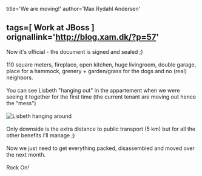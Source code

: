 title='We are moving!'
author='Max Rydahl Andersen'

tags=[ Work at JBoss ]
orignallink='http://blog.xam.dk/?p=57'
---
<div><p>Now it's official - the document is signed and sealed ;)
<br><br>
110 square meters, fireplace, open kitchen, huge livingroom, double garage, place for a hammock, grenery + garden/grass for the dogs and no (real) neighbors.
<br><br>
You can see Lisbeth "hanging out" in the appartement when we were seeing it together for the first time (the current tenant are moving out hence the "mess")
<br><br><img src="http://coppermine.xam.dk/albums/wpw-20070528/normal_IMG_6125.JPG" alt="Lisbeth hanging around"><br><br>
Only downside is the extra distance to public transport (5 km) but for all the other benefits i'll manage ;)
<br><br>
Now we just need to get everything packed, disassembled and moved over the next month.
<br><br>
Rock On!</p></div>
